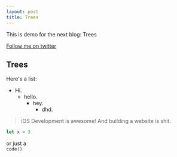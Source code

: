 ```yaml
---
layout: post
title: Trees
---
```


This is demo for the next blog: Trees

[Follow me on twitter](https://twitter.com/M_Ennabah)

## Trees


Here's a list:
- Hi.
  - hello.
    - hey.
      + dhd. 

> iOS Development is awesome! And building a website is shit.


```swift
let x = 3
```

or just a  
`code()`
